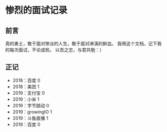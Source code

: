 # 惨烈的面试记录

## 前言

真的勇士，敢于面对惨淡的人生，敢于面对淋漓的鲜血。
我用这个文档，记下我的每次面试，不论成败。
以吾之志，与君共勉：）

## 正记

- 2018：百度 0
- 2018：美团 1
- 2019：支付宝 0
- 2019：小米 1
- 2019：字节跳动 0
- 2019：growingIO 1
- 2019：斗鱼直播 1
- 2019：百度 0
